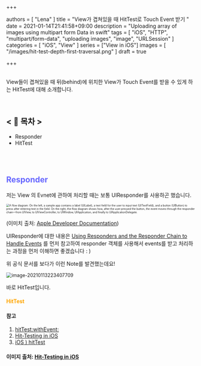 +++

authors = [
    "Lena"
]
title = "View가 겹쳐있을 때 HitTest로 Touch Event 받기 "
date = 2021-01-14T21:41:58+09:00
description = "Uploading array of images using multipart form Data in swift"
tags = [
    "iOS", "HTTP", "multipart/form-data", "uploading images", "image", "URLSession"
]
categories = [
     "iOS", "View"
]
series = ["View in iOS"]
images = [
  "/images/hit-test-depth-first-traversal.png"
]
draft = true

+++

 <br> View들이 겹쳐있을 때 뒤(behind)에 위치한 View가 Touch Event를 받을 수 있게 하는 HitTest에 대해 소개합니다. 

<br>

<!--more-->



##    <  📑 목차  >

* Responder
* HitTest

<br><br>

## <span style="color: #6666FF">Responder</span>

저는 View 의 Evnet에 관하여 처리할 때는 보통 UIResponder를 사용하곤 했습니다. 

<img src="https://docs-assets.developer.apple.com/published/7c21d852b9/f17df5bc-d80b-4e17-81cf-4277b1e0f6e4.png" alt="A flow diagram: On the left, a sample app contains a label (UILabel), a text field for the user to input text (UITextField), and a button (UIButton) to  press after entering text in the field. On the right, the flow diagram shows how, after the user pressed the button, the event moves through the responder chain—from UIView, to UIViewController, to UIWindow, UIApplication, and finally to UIApplicationDelegate." style="zoom: 50%;" />

(이미치 출처: [Apple Developer Documentation](https://developer.apple.com/documentation/uikit/touches_presses_and_gestures/using_responders_and_the_responder_chain_to_handle_events))

UIResponder에 대한 내용은 [Using Responders and the Responder Chain to Handle Events](https://developer.apple.com/documentation/uikit/touches_presses_and_gestures/using_responders_and_the_responder_chain_to_handle_events) 를 먼저 참고하여 responder 객체를 사용해서 events를 받고 처리하는 과정을 먼저 이해하면 좋겠습니다 : )

위 공식 문서를 보다가 이런 Note를 발견했는데요!

<img src="/Users/keunnalee/Library/Application Support/typora-user-images/image-20210113223407709.png" alt="image-20210113223407709" style="zoom:90%;" />

바로 HitTest입니다.

#### <span style="color:orange">**HitTest**</span>

#### 참고

1. [hitTest:withEvent:](https://developer.apple.com/documentation/uikit/uiview/1622469-hittest?language=objc)
2. [Hit-Testing in iOS](http://smnh.me/hit-testing-in-ios/)
3. [iOS ) hitTest](https://zeddios.tistory.com/536)

#### 이미지 출처: [Hit-Testing in iOS](http://smnh.me/hit-testing-in-ios/)

